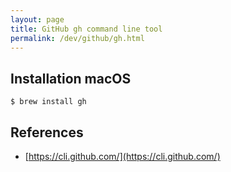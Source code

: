 ```yaml
---
layout: page
title: GitHub gh command line tool
permalink: /dev/github/gh.html
---
```


## Installation macOS

```
$ brew install gh
```

## References

* [https://cli.github.com/](https://cli.github.com/)

